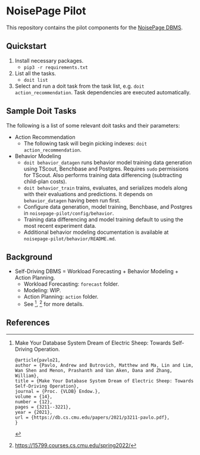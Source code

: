 # NoisePage Pilot

This repository contains the pilot components for the [NoisePage DBMS](https://noise.page/).

## Quickstart

1. Install necessary packages.
    - `pip3 -r requirements.txt`
2. List all the tasks.
    - `doit list`
3. Select and run a doit task from the task list, e.g. `doit action_recommendation`.  Task dependencies are executed automatically.

## Sample Doit Tasks

The following is a list of some relevant doit tasks and their parameters:

- Action Recommendation
    - The following task will begin picking indexes: `doit action_recommendation`.
- Behavior Modeling
    - `doit behavior_datagen` runs behavior model training data generation using TScout, Benchbase and Postgres.  Requires `sudo` permissions for TScout. Also performs training data differencing (subtracting child-plan costs).
    - `doit behavior_train` trains, evaluates, and serializes models along with their evaluations and predictions. It depends on `behavior_datagen` having been run first.
    - Configure data generation, model training, Benchbase, and Postgres in `noisepage-pilot/config/behavior`.
    - Training data differencing and model training default to using the most recent experiment data.
    - Additional behavior modeling documentation is available at `noisepage-pilot/behavior/README.md`.

## Background

- Self-Driving DBMS = Workload Forecasting + Behavior Modeling + Action Planning.
    - Workload Forecasting: `forecast` folder.
    - Modeling: WIP.
    - Action Planning: `action` folder.
    - See [^electricsheep], [^15799] for more details.

## References

[^electricsheep]: Make Your Database System Dream of Electric Sheep: Towards Self-Driving Operation.

    ```
    @article{pavlo21,
    author = {Pavlo, Andrew and Butrovich, Matthew and Ma, Lin and Lim, Wan Shen and Menon, Prashanth and Van Aken, Dana and Zhang, William},
    title = {Make Your Database System Dream of Electric Sheep: Towards Self-Driving Operation},
    journal = {Proc. {VLDB} Endow.},
    volume = {14},
    number = {12},
    pages = {3211--3221},
    year = {2021},
    url = {https://db.cs.cmu.edu/papers/2021/p3211-pavlo.pdf},
    }
    ```

[^15799]: https://15799.courses.cs.cmu.edu/spring2022/
